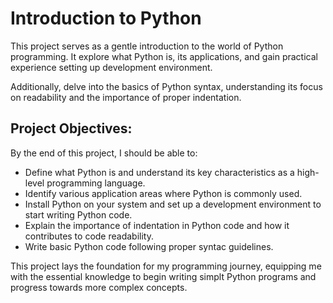 # Introduction to Python

This project serves as a gentle introduction to the world of Python programming. It explore what Python is, its applications, and gain practical experience setting up development environment.

Additionally, delve into the basics of Python syntax, understanding its focus on readability and the importance of proper indentation.

## Project Objectives:
By the end of this project, I should be able to:
- Define what Python is and understand its key characteristics as a high-level programming language.
- Identify various application areas where Python is commonly used.
- Install Python on your system and set up a development environment to start writing Python code.
- Explain the importance of indentation in Python code and how it contributes to code readability.
- Write basic Python code following proper syntac guidelines.

This project lays the foundation for my programming journey, equipping me with the essential knowledge to begin writing simplt Python programs and progress towards more complex concepts.
